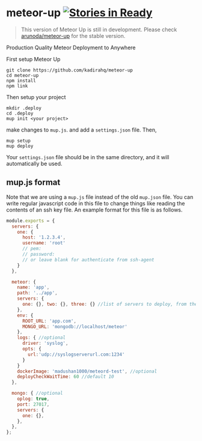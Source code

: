# meteor-up [![Stories in Ready](https://badge.waffle.io/kadirahq/meteor-up.svg?label=ready&title=Ready)](http://waffle.io/kadirahq/meteor-up)

> This version of Meteor Up is still in development.
> Please check [arunoda/meteor-up](https://github.com/arunoda/meteor-up) for the stable version.

Production Quality Meteor Deployment to Anywhere

First setup Meteor Up
```
git clone https://github.com/kadirahq/meteor-up
cd meteor-up
npm install
npm link
```

Then setup your project
```
mkdir .deploy
cd .deploy
mup init <your project>
```

make changes to `mup.js`. and add a `settings.json` file. Then,
```
mup setup
mup deploy
```

Your `settings.json` file should be in the same directory, and it will automatically be used.

## mup.js format
Note that we are using a `mup.js` file instead of the old `mup.json` file. You can write regular javascript code in this file to change things like reading the contents of an ssh key file. An example format for this file is as follows.

```js
module.exports = {
  servers: {
    one: {
      host: '1.2.3.4',
      username: 'root'
      // pem:
      // password:
      // or leave blank for authenticate from ssh-agent
    }
  },

  meteor: {
    name: 'app',
    path: '../app',
    servers: {
      one: {}, two: {}, three: {} //list of servers to deploy, from the 'servers' list
    },
    env: {
      ROOT_URL: 'app.com',
      MONGO_URL: 'mongodb://localhost/meteor'
    },
    logs: { //optional
      driver: 'syslog',
      opts: {
        url:'udp://syslogserverurl.com:1234'
      }
    }
    dockerImage: 'madushan1000/meteord-test', //optional
    deployCheckWaitTime: 60 //default 10
  },

  mongo: { //optional
    oplog: true,
    port: 27017,
    servers: {
      one: {},
    },
  },
};
```
